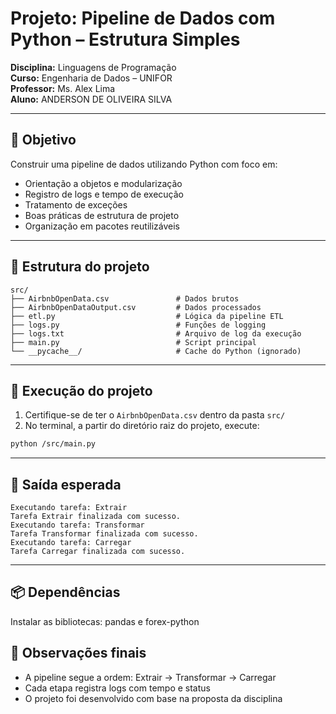 # Projeto: Pipeline de Dados com Python – Estrutura Simples

**Disciplina:** Linguagens de Programação  
**Curso:** Engenharia de Dados – UNIFOR  
**Professor:** Ms. Alex Lima  
**Aluno:** ANDERSON DE OLIVEIRA SILVA

---

## 🎯 Objetivo

Construir uma pipeline de dados utilizando Python com foco em:

- Orientação a objetos e modularização
- Registro de logs e tempo de execução
- Tratamento de exceções
- Boas práticas de estrutura de projeto
- Organização em pacotes reutilizáveis

---

## 🧱 Estrutura do projeto


```
src/
├── AirbnbOpenData.csv               # Dados brutos
├── AirbnbOpenDataOutput.csv         # Dados processados
├── etl.py                           # Lógica da pipeline ETL
├── logs.py                          # Funções de logging
├── logs.txt                         # Arquivo de log da execução
├── main.py                          # Script principal
└── __pycache__/                     # Cache do Python (ignorado)
```

---


## 🚀 Execução do projeto

1. Certifique-se de ter o `AirbnbOpenData.csv` dentro da pasta `src/`
2. No terminal, a partir do diretório raiz do projeto, execute:

```bash
python /src/main.py
```

---

## 🧪 Saída esperada

```
Executando tarefa: Extrair
Tarefa Extrair finalizada com sucesso.
Executando tarefa: Transformar
Tarefa Transformar finalizada com sucesso.
Executando tarefa: Carregar
Tarefa Carregar finalizada com sucesso.
```

---
## 📦 Dependências

Instalar as bibliotecas: pandas e forex-python


## 📌 Observações finais

- A pipeline segue a ordem: Extrair → Transformar → Carregar
- Cada etapa registra logs com tempo e status
- O projeto foi desenvolvido com base na proposta da disciplina
